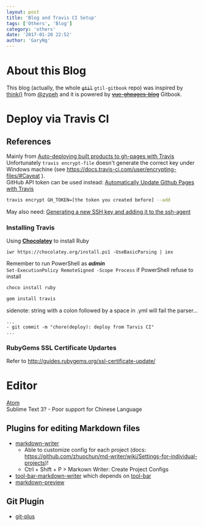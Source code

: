 ```yaml
---
layout: post
title: 'Blog and Travis CI Setup'
tags: ['Others', 'Blog']
category: 'others'
date: '2017-01-20 22:52'
author: 'GaryNg'
---
```


# About this Blog
This blog (actually, the whole ~~`gtil`~~ `gtil-gitbook` repo) was inspired by [think()](https://github.com/zypeh/think) from [@zypeh](https://github.com/zypeh) and it is powered by ~~[vue-ghpages-blog](https://github.com/viko16/vue-ghpages-blog)~~ Gitbook.


# Deploy via Travis CI
## References
Mainly from [Auto-deploying built products to gh-pages with Travis](https://gist.github.com/domenic/ec8b0fc8ab45f39403dd)  
Unfortunately `travis encrypt-file` doesn't generate the correct key under Windows machine (see https://docs.travis-ci.com/user/encrypting-files/#Caveat ).   
GitHub API token can be used instead: [Automatically Update Github Pages with Travis](http://www.steveklabnik.com/automatically_update_github_pages_with_travis_example/)

```bash
travis encrypt GH_TOKEN=[the token you created before] --add
```

May also need: [Generating a new SSH key and adding it to the ssh-agent](https://help.github.com/articles/generating-a-new-ssh-key-and-adding-it-to-the-ssh-agent/)


### Installing Travis
Using **[Chocolatey](https://chocolatey.org/install)** to install Ruby
```
iwr https://chocolatey.org/install.ps1 -UseBasicParsing | iex
```
Remember to run PowerShell as _**admin**_  
`Set-ExecutionPolicy RemoteSigned -Scope Process` if PowerShell refuse to install

```bash
choco install ruby
```

```bash
gem install travis
```  

sidenote: string with a colon followed by a space in .yml will fail the parser...
```
...
- git commit -m "chore(deploy): deploy from Tarvis CI"
...
```

### RubyGems SSL Certificate Updartes
Refer to http://guides.rubygems.org/ssl-certificate-update/  


# Editor
[Atom](https://atom.io/)  
Sublime Text 3? - Poor support for Chinese Language

## Plugins for editing Markdown files
- [markdown-writer](https://atom.io/packages/markdown-writer)
  - Able to customize config for each project (docs: https://github.com/zhuochun/md-writer/wiki/Settings-for-individual-projects)!
  - Ctrl + Shift + P > Markown Writer: Create Project Configs
- [tool-bar-markdown-writer](https://atom.io/packages/tool-bar-markdown-writer) which depends on [tool-bar](https://atom.io/packages/tool-bar)
- [markdown-preview](https://atom.io/packages/markdown-preview)

## Git Plugin
- [git-plus](https://atom.io/packages/git-plus)
